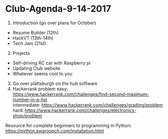 # Club-Agenda-9-14-2017

1. Introduction (go over plans for October)
  - Resume Builder (12th)
  - HackVT (13th-14th)
  - Tech Jam (21st)
2. Projects
  - Self-driving RC car with Raspberry pi
  - Updating Club website
  - Whatever seems cool to you
3. Go over plattsburgh on the hub software
4. Hackerrank problem 
easy: https://www.hackerrank.com/challenges/find-second-maximum-number-in-a-list  
intermediate: https://www.hackerrank.com/challenges/grading/problem  
hard: https://www.hackerrank.com/challenges/electronics-shop/problem

Resource for complete beginners to programming in Python:
https://python.swaroopch.com/installation.html

